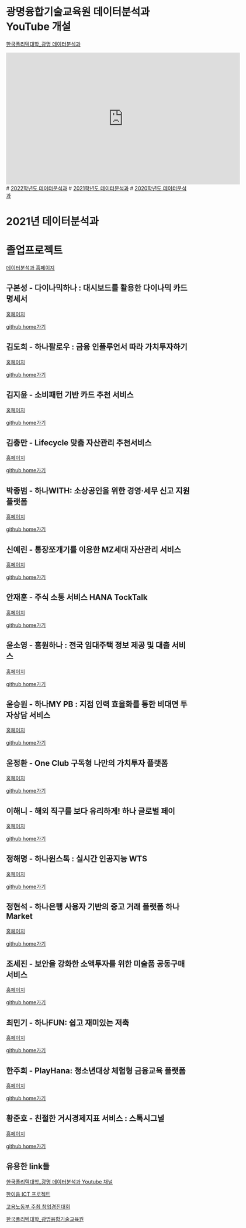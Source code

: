 
# 광명융합기술교육원 데이터분석과 YouTube 개설

<p><a href="https://www.youtube.com/channel/UCwTOdBeKnZo83qTpqc8-rTQ/featured?view_as=subscriber">한국폴리텍대학_광명 데이터분석과</a></p>

<iframe id="ytplayer" type="text/html" width="640" height="360" src="https://www.youtube.com/embed/NnNm3ZU6fz8" frameborder="0"></iframe>  
</br>
# <a href="https://koposoftware.github.io/2022">2022학년도 데이터분석과</a>
# <a href="https://koposoftware.github.io/2021">2021학년도 데이터분석과</a>
# <a href="https://koposoftware.github.io/2020">2020학년도 데이터분석과</a>

# 2021년 데이터분석과

# 졸업프로젝트
<p><a href="https://koposoftware.github.io/">데이터분석과 홈페이지</a></p>

## 구본성 - 다이나믹하나 : 대시보드를 활용한 다이나믹 카드명세서
<p><a href="https://koposoftware.github.io/2021_1_bskoo">홈페이지</a></p>
<p><a href="https://github.com/koposoftware/2021_1_bskoo">github home가기</a></p>


## 김도희 - 하나팔로우 : 금융 인플루언서 따라 가치투자하기
<p><a href="https://koposoftware.github.io/2021_2_dhkim">홈페이지</a></p>
<p><a href="https://github.com/koposoftware/2021_2_dhkim">github home가기</a></p>


## 김지윤 - 소비패턴 기반 카드 추천 서비스
<p><a href="https://koposoftware.github.io/2021_3_jykim">홈페이지</a></p>
<p><a href="https://github.com/koposoftware/2021_3_jykim">github home가기</a></p>


## 김충만 - Lifecycle 맞춤 자산관리 추천서비스
<p><a href="https://koposoftware.github.io/2021_4_cmkim">홈페이지</a></p>
<p><a href="https://github.com/koposoftware/2021_4_cmkim">github home가기</a></p>


## 박종범 - 하나WITH: 소상공인을 위한 경영·세무 신고 지원 플랫폼
<p><a href="https://koposoftware.github.io/2021_6_jbpark">홈페이지</a></p>
<p><a href="https://github.com/koposoftware/2021_6_jbpark">github home가기</a></p>


## 신예린 - 통장쪼개기를 이용한 MZ세대 자산관리 서비스
<p><a href="https://koposoftware.github.io/2021_8_yrshin">홈페이지</a></p>
<p><a href="https://github.com/koposoftware/2021_8_yrshin">github home가기</a></p>


## 안재훈 - 주식 소통 서비스 HANA TockTalk
<p><a href="https://koposoftware.github.io/2021_9_jhan">홈페이지</a></p>
<p><a href="https://github.com/koposoftware/2021_9_jhan">github home가기</a></p>


## 윤소영 - 홈원하나 : 전국 임대주택 정보 제공 및 대출 서비스
<p><a href="https://koposoftware.github.io/2021_10_syyoon">홈페이지</a></p>
<p><a href="https://github.com/koposoftware/2021_10_syyoon">github home가기</a></p>


## 윤승원 - 하나MY PB : 지점 인력 효율화를 통한 비대면 투자상담 서비스
<p><a href="https://koposoftware.github.io/2021_11_swyoon">홈페이지</a></p>
<p><a href="https://github.com/koposoftware/2021_11_swyoon">github home가기</a></p>


## 윤정환 - One Club 구독형 나만의 가치투자 플랫폼 
<p><a href="https://koposoftware.github.io/2021_12_jhyoon">홈페이지</a></p>
<p><a href="https://github.com/koposoftware/2021_12_jhyoon">github home가기</a></p>


## 이해니 - 해외 직구를 보다 유리하게! 하나 글로벌 페이
<p><a href="https://koposoftware.github.io/2021_13_hnlee">홈페이지</a></p>
<p><a href="https://github.com/koposoftware/2021_13_hnlee">github home가기</a></p>


## 정해명 - 하나윈스톡 : 실시간 인공지능 WTS
<p><a href="https://koposoftware.github.io/2021_14_hmjung">홈페이지</a></p>
<p><a href="https://github.com/koposoftware/2021_14_hmjung">github home가기</a></p>


## 정현석 - 하나은행 사용자 기반의 중고 거래 플랫폼 하나Market
<p><a href="https://koposoftware.github.io/2021_15_hsjung">홈페이지</a></p>
<p><a href="https://github.com/koposoftware/2021_15_hsjung">github home가기</a></p>


## 조세진 - 보안을 강화한 소액투자를 위한 미술품 공동구매 서비스
<p><a href="https://koposoftware.github.io/2021_16_sjcho">홈페이지</a></p>
<p><a href="https://github.com/koposoftware/2021_16_sjcho">github home가기</a></p>


## 최민기 - 하나FUN: 쉽고 재미있는 저축
<p><a href="https://koposoftware.github.io/2021_17_mgchoi">홈페이지</a></p>
<p><a href="https://github.com/koposoftware/2021_17_mgchoi">github home가기</a></p>


## 한주희 - PlayHana: 청소년대상 체험형 금융교육 플랫폼
<p><a href="https://koposoftware.github.io/2021_18_jhhan">홈페이지</a></p>
<p><a href="https://github.com/koposoftware/2021_18_jhhan">github home가기</a></p>


## 황준호 - 친절한 거시경제지표 서비스 : 스톡시그널
<p><a href="https://koposoftware.github.io/2021_19_jhhwang">홈페이지</a></p>
<p><a href="https://github.com/koposoftware/2021_19_jhhwang">github home가기</a></p>

## 유용한 link들 
<p><a href="https://www.youtube.com/channel/UCwTOdBeKnZo83qTpqc8-rTQ/featured?view_as=subscriber">한국폴리텍대학_광명 데이터분석과 Youtube 채널</a></p>
<p><a href="https://www.hanium.or.kr/">한이음 ICT 프로젝트 </a></p>
<p><a href="http://www.kopostartup.or.kr/">고용노동부 주최 창업경진대회 </a></p>
<p><a href="https://www.kopo.ac.kr/gm">한국폴리텍대학_광명융합기술교육원</a></p> 

